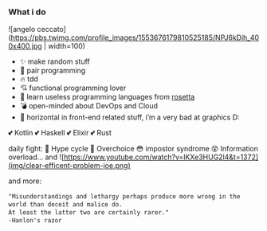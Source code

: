 ### What i do

![angelo ceccato](https://pbs.twimg.com/profile_images/1553676179810525185/NPJ6kDih_400x400.jpg | width=100)

- ✨ make random stuff
- 👯 pair programming
- 🔥 tdd
- 💘 functional programming lover
- 🌿 learn useless programming languages from [rosetta](https://rosettacode.org/wiki/FizzBuzz)
- 💣 open-minded about DevOps and Cloud
- 🌇 horizontal in front-end related stuff, i’m a very bad at graphics D:

💕 Kotlin 💕 Haskell 💕 Elixir 💕 Rust 

daily fight: 🤦 Hype cycle 🤯 Overchoice 😳 impostor syndrome 😵 Information overload... and
<a src="https://www.youtube.com/watch?v=lKXe3HUG2l4&t=1372">
![https://www.youtube.com/watch?v=lKXe3HUG2l4&t=1372](img/clear-efficent-problem-joe.png)
<a/>
  
and more:
```
"Misunderstandings and lethargy perhaps produce more wrong in the world than deceit and malice do. 
At least the latter two are certainly rarer." 
-Hanlon's razor
```
